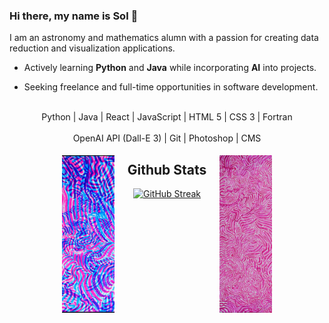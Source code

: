 ### Hi there, my name is Sol 👋

I am an astronomy and mathematics alumn with a passion for creating data reduction and visualization applications.

- Actively learning **Python** and **Java** while incorporating **AI** into projects. 

- Seeking freelance and full-time opportunities in  software development.

<br>
<div align="center">
  
<div>Python | Java | React | JavaScript | HTML 5 | CSS 3 | Fortran </div>
<br>

<div>OpenAI API (Dall-E 3) | Git  | Photoshop | CMS</div>


## Github Stats
<a href="https://git.io/streak-stats"><img src="https://streak-stats.demolab.com?user=solroj0" alt="GitHub Streak" /></a>

<div style="display: flex;">
    <img src="https://raw.githubusercontent.com/solroj0/solroj0/main/banners/bubblegum4.png" alt="Image 1" style="width: 50%; transform: rotate(90deg);">
    <img src="https://raw.githubusercontent.com/solroj0/solroj0/main/banners/lollipop1.png" alt="Image 2" style="width: 50%; transform: rotate(90deg);">
</div>


